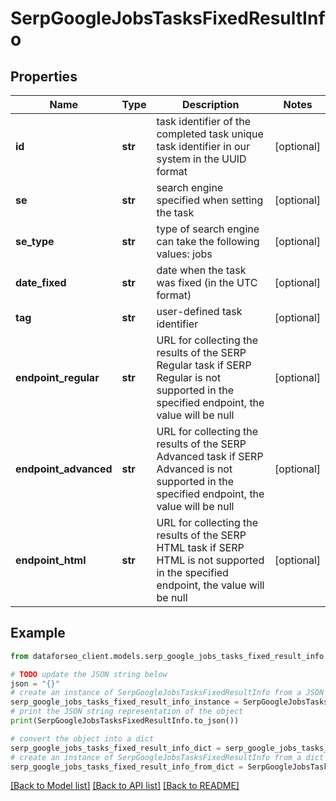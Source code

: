 # SerpGoogleJobsTasksFixedResultInfo


## Properties

Name | Type | Description | Notes
------------ | ------------- | ------------- | -------------
**id** | **str** | task identifier of the completed task unique task identifier in our system in the UUID format | [optional] 
**se** | **str** | search engine specified when setting the task | [optional] 
**se_type** | **str** | type of search engine can take the following values: jobs | [optional] 
**date_fixed** | **str** | date when the task was fixed (in the UTC format) | [optional] 
**tag** | **str** | user-defined task identifier | [optional] 
**endpoint_regular** | **str** | URL for collecting the results of the SERP Regular task if SERP Regular is not supported in the specified endpoint, the value will be null | [optional] 
**endpoint_advanced** | **str** | URL for collecting the results of the SERP Advanced task if SERP Advanced is not supported in the specified endpoint, the value will be null | [optional] 
**endpoint_html** | **str** | URL for collecting the results of the SERP HTML task if SERP HTML is not supported in the specified endpoint, the value will be null | [optional] 

## Example

```python
from dataforseo_client.models.serp_google_jobs_tasks_fixed_result_info import SerpGoogleJobsTasksFixedResultInfo

# TODO update the JSON string below
json = "{}"
# create an instance of SerpGoogleJobsTasksFixedResultInfo from a JSON string
serp_google_jobs_tasks_fixed_result_info_instance = SerpGoogleJobsTasksFixedResultInfo.from_json(json)
# print the JSON string representation of the object
print(SerpGoogleJobsTasksFixedResultInfo.to_json())

# convert the object into a dict
serp_google_jobs_tasks_fixed_result_info_dict = serp_google_jobs_tasks_fixed_result_info_instance.to_dict()
# create an instance of SerpGoogleJobsTasksFixedResultInfo from a dict
serp_google_jobs_tasks_fixed_result_info_from_dict = SerpGoogleJobsTasksFixedResultInfo.from_dict(serp_google_jobs_tasks_fixed_result_info_dict)
```
[[Back to Model list]](../README.md#documentation-for-models) [[Back to API list]](../README.md#documentation-for-api-endpoints) [[Back to README]](../README.md)


